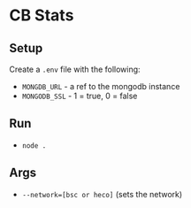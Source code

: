 # CB Stats

## Setup

Create a `.env` file with the following:

- `MONGDB_URL` - a ref to the mongodb instance
- `MONGODB_SSL` - 1 = true, 0 = false

## Run

- `node .`

## Args
- `--network=[bsc or heco]` (sets the network)